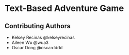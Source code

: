 # Text-Based Adventure Game

## Contributing Authors
- Kelsey Recinas     @kelseyrecinas
- Aileen Wu     @wua3
- Oscar Dong     @oscardddd
